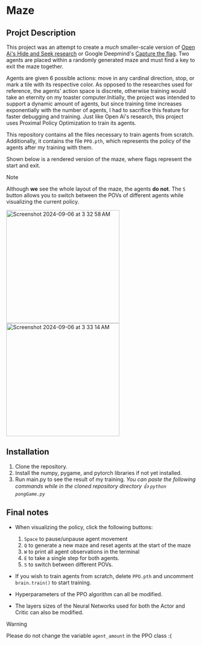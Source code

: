 # Maze
## Projct Description
This project was an attempt to create a *much* smaller-scale version of [Open Ai's Hide and Seek research](https://openai.com/index/emergent-tool-use/) or Google Deepmind's [Capture the flag](https://deepmind.google/discover/blog/capture-the-flag-the-emergence-of-complex-cooperative-agents/). Two agents are placed within a randomly generated maze and must find a key to exit the maze together. 

Agents are given 6 possible actions: move in any cardinal direction, stop, or mark a tile with its respective color. As opposed to the researches used for reference, the agents' action space is discrete, otherwise training would take an eternity on my toaster computer.Initially, the project was intended to support a dynamic amount of agents, but since training time increases exponentially with the number of agents, I had to sacrifice this feature for faster debugging and training. Just like Open Ai's research, this project uses Proximal Policy Optimization to train its agents.

This repository contains all the files necessary to train agents from scratch. Additionally, it contains the file `PPO.pth`, which represents the policy of the agents after my training with them.

Shown below is a rendered version of the maze, where flags represent the start and exit. 
> [!NOTE]
> Although **we** see the whole layout of the maze, the agents **do not**.
> The `S` button allows you to switch between the POVs of different agents while visualizing the current policy.
<img width="300" alt="Screenshot 2024-09-06 at 3 32 58 AM" src="https://github.com/user-attachments/assets/77122e8f-0a25-475e-9783-a3198c3c71bc">
<img width="300" alt="Screenshot 2024-09-06 at 3 33 14 AM" src="https://github.com/user-attachments/assets/1e549a23-e4fd-4042-80e1-54a1939cb462">

## Installation
1.  Clone the repository.
2.  Install the numpy, pygame, and pytorch libraries if not yet installed.
3.  Run main.py to see the result of my training.  _You can paste the following commands while in the cloned repository directory 👍  `python pongGame.py`_

## Final notes
- When visualizing the policy, click the following buttons:
  1. `Space` to pause/unpause agent movement
  2. `Q` to generate a new maze and reset agents at the start of the maze
  3. `W` to print all agent observations in the terminal
  4. `E` to take a single step for both agents.
  5. `S` to switch between different POVs.

- If you wish to train agents from scratch, delete `PPO.pth` and uncomment `brain.train()` to start training.
- Hyperparameters of the PPO algorithm can all be modified.
- The layers sizes of the Neural Networks used for both the Actor and Critic can also be modified.

> [!WARNING]
> Please do not change the variable `agent_amount` in the PPO class :(
